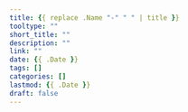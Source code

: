 ```yaml
---
title: {{ replace .Name "-" " " | title }}
tooltype: ""
short_title: ""
description: ""
link: ""
date: {{ .Date }}
tags: []
categories: []
lastmod: {{ .Date }}
draft: false
---
```

